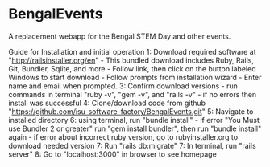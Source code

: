 # BengalEvents
A replacement webapp for the Bengal STEM Day and other events.

Guide for Installation and initial operation
1: Download required software at "http://railsinstaller.org/en"
    - This bundled download includes Ruby, Rails, Git, Bundler, Sqlite, and more
    - Follow link, then click on the button labeled Windows to start download
    - Follow prompts from installation wizard
    - Enter name and email when prompted.
3: Confirm download versions
    - run commands in terminal "ruby -v", "gem -v", and "rails -v"
    - if no errors then install was successful
4: Clone/download code from github "https://github.com/isu-software-factory/BengalEvents.git"
5: Navigate to installed directory
6: using terminal, run "bundle install"
    - if error "You Must use Bundler 2 or greater" run "gem install bundler", then run "bundle install" again
    - if error about incorrect ruby version, go to rubyinstaller.org to download needed version
7: Run "rails db:migrate"
7: In terminal, run "rails server"
8: Go to "localhost:3000" in browser to see homepage